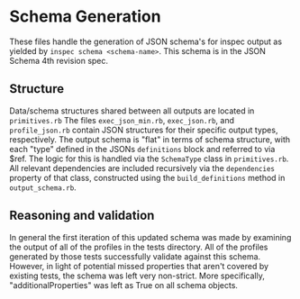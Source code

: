 # Schema Generation

These files handle the generation of JSON schema's for inspec output as yielded by `inspec schema <schema-name>`.
This schema is in the JSON Schema 4th revision spec.

## Structure
Data/schema structures shared between all outputs are located in `primitives.rb`
The files `exec_json_min.rb`, `exec_json.rb`, and `profile_json.rb` contain JSON structures for their specific output types, respectively.
The output schema is "flat" in terms of schema structure, with each "type" defined in the JSONs `definitions` block and referred to via $ref.
The logic for this is handled via the `SchemaType` class in `primitives.rb`.
All relevant dependencies are included recursively via the `dependencies` property of that class, constructed using the `build_definitions` method in `output_schema.rb`.

## Reasoning and validation
In general the first iteration of this updated schema was made by examining the output of all of the profiles in the tests directory. 
All of the profiles generated by those tests successfully validate against this schema.
However, in light of potential missed properties that aren't covered by existing tests, the schema was left very non-strict.
More specifically, "additionalProperties" was left as True on all schema objects.
